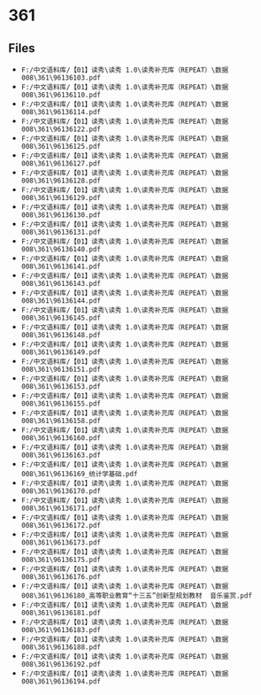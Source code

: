 # 361

## Files

- `F:/中文语料库/【01】读秀\读秀 1.0\读秀补充库（REPEAT）\数据008\361\96136103.pdf`
- `F:/中文语料库/【01】读秀\读秀 1.0\读秀补充库（REPEAT）\数据008\361\96136110.pdf`
- `F:/中文语料库/【01】读秀\读秀 1.0\读秀补充库（REPEAT）\数据008\361\96136114.pdf`
- `F:/中文语料库/【01】读秀\读秀 1.0\读秀补充库（REPEAT）\数据008\361\96136122.pdf`
- `F:/中文语料库/【01】读秀\读秀 1.0\读秀补充库（REPEAT）\数据008\361\96136125.pdf`
- `F:/中文语料库/【01】读秀\读秀 1.0\读秀补充库（REPEAT）\数据008\361\96136127.pdf`
- `F:/中文语料库/【01】读秀\读秀 1.0\读秀补充库（REPEAT）\数据008\361\96136128.pdf`
- `F:/中文语料库/【01】读秀\读秀 1.0\读秀补充库（REPEAT）\数据008\361\96136129.pdf`
- `F:/中文语料库/【01】读秀\读秀 1.0\读秀补充库（REPEAT）\数据008\361\96136130.pdf`
- `F:/中文语料库/【01】读秀\读秀 1.0\读秀补充库（REPEAT）\数据008\361\96136131.pdf`
- `F:/中文语料库/【01】读秀\读秀 1.0\读秀补充库（REPEAT）\数据008\361\96136140.pdf`
- `F:/中文语料库/【01】读秀\读秀 1.0\读秀补充库（REPEAT）\数据008\361\96136141.pdf`
- `F:/中文语料库/【01】读秀\读秀 1.0\读秀补充库（REPEAT）\数据008\361\96136143.pdf`
- `F:/中文语料库/【01】读秀\读秀 1.0\读秀补充库（REPEAT）\数据008\361\96136144.pdf`
- `F:/中文语料库/【01】读秀\读秀 1.0\读秀补充库（REPEAT）\数据008\361\96136145.pdf`
- `F:/中文语料库/【01】读秀\读秀 1.0\读秀补充库（REPEAT）\数据008\361\96136148.pdf`
- `F:/中文语料库/【01】读秀\读秀 1.0\读秀补充库（REPEAT）\数据008\361\96136149.pdf`
- `F:/中文语料库/【01】读秀\读秀 1.0\读秀补充库（REPEAT）\数据008\361\96136151.pdf`
- `F:/中文语料库/【01】读秀\读秀 1.0\读秀补充库（REPEAT）\数据008\361\96136153.pdf`
- `F:/中文语料库/【01】读秀\读秀 1.0\读秀补充库（REPEAT）\数据008\361\96136155.pdf`
- `F:/中文语料库/【01】读秀\读秀 1.0\读秀补充库（REPEAT）\数据008\361\96136158.pdf`
- `F:/中文语料库/【01】读秀\读秀 1.0\读秀补充库（REPEAT）\数据008\361\96136160.pdf`
- `F:/中文语料库/【01】读秀\读秀 1.0\读秀补充库（REPEAT）\数据008\361\96136163.pdf`
- `F:/中文语料库/【01】读秀\读秀 1.0\读秀补充库（REPEAT）\数据008\361\96136169_统计学基础.pdf`
- `F:/中文语料库/【01】读秀\读秀 1.0\读秀补充库（REPEAT）\数据008\361\96136170.pdf`
- `F:/中文语料库/【01】读秀\读秀 1.0\读秀补充库（REPEAT）\数据008\361\96136171.pdf`
- `F:/中文语料库/【01】读秀\读秀 1.0\读秀补充库（REPEAT）\数据008\361\96136172.pdf`
- `F:/中文语料库/【01】读秀\读秀 1.0\读秀补充库（REPEAT）\数据008\361\96136173.pdf`
- `F:/中文语料库/【01】读秀\读秀 1.0\读秀补充库（REPEAT）\数据008\361\96136175.pdf`
- `F:/中文语料库/【01】读秀\读秀 1.0\读秀补充库（REPEAT）\数据008\361\96136176.pdf`
- `F:/中文语料库/【01】读秀\读秀 1.0\读秀补充库（REPEAT）\数据008\361\96136180_高等职业教育“十三五”创新型规划教材  音乐鉴赏.pdf`
- `F:/中文语料库/【01】读秀\读秀 1.0\读秀补充库（REPEAT）\数据008\361\96136181.pdf`
- `F:/中文语料库/【01】读秀\读秀 1.0\读秀补充库（REPEAT）\数据008\361\96136183.pdf`
- `F:/中文语料库/【01】读秀\读秀 1.0\读秀补充库（REPEAT）\数据008\361\96136188.pdf`
- `F:/中文语料库/【01】读秀\读秀 1.0\读秀补充库（REPEAT）\数据008\361\96136192.pdf`
- `F:/中文语料库/【01】读秀\读秀 1.0\读秀补充库（REPEAT）\数据008\361\96136194.pdf`
